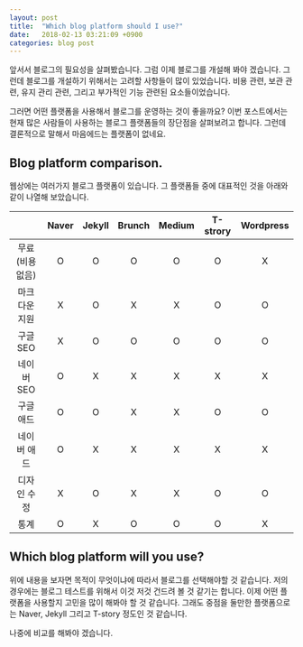 ```yaml
---
layout: post
title:  "Which blog platform should I use?"
date:   2018-02-13 03:21:09 +0900
categories: blog post
---
```

앞서서 블로그의 필요성을 살펴봤습니다. 
그럼 이제 블로그를 개설해 봐야 겠습니다. 
그런데 블로그를 개설하기 위해서는 고려할 사항들이 많이 있었습니다. 
비용 관련, 보관 관련, 유지 관리 관련, 그리고 부가적인 기능 관련된 요소들이었습니다.

그러면 어떤 플랫폼을 사용해서 블로그를 운영하는 것이 좋을까요? 
이번 포스트에서는 현재 많은 사람들이 사용하는 블로그 플랫폼들의 장단점을 살펴보려고 합니다.
그런데 결론적으로 말해서 마음에드는 플랫폼이 없네요.

Blog platform comparison.
---

웹상에는 여러가지 블로그 플랫폼이 있습니다. 그 플랫폼들 중에 대표적인 것을 아래와 같이 나열해 보았습니다.

| | Naver | Jekyll | Brunch | Medium | T-strory | Wordpress |
|:--------:|:--------:|:--------:|:--------:|:--------:|:--------:|:--------:|
| 무료 (비용없음) | O | O | O | O | O | X |
| 마크다운 지원 | X | O | X | X | O | O | 
| 구글 SEO | X | O | O | O | O | O | 
| 네이버 SEO | O | X | X | X | X | X | 
| 구글 애드 | O | O | X | X | O | O | 
| 네이버 애드 | O | X | X | X | X | X | 
| 디자인 수정 | X | O | X | X | O | O |
| 통계 | O | X | O | O | O | X |
  
Which blog platform will you use?
---

위에 내용을 보자면 목적이 무엇이냐에 따라서 블로그를 선택해야할 것 같습니다. 
저의 경우에는 블로그 테스트를 위해서 이것 저것 건드려 볼 것 같기는 합니다. 
이제 어떤 플랫폼을 사용할지 고민을 많이 해봐야 할 것 같습니다. 
그래도 중점을 둘만한 플랫폼으로는 Naver, Jekyll 그리고 T-story 정도인 것 같습니다. 

나중에 비교를 해봐야 겠습니다.
